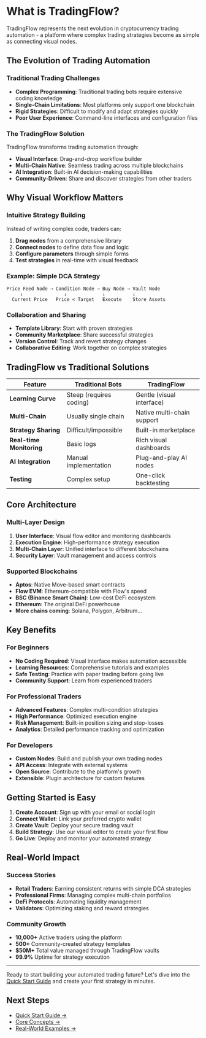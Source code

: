# What is TradingFlow?

TradingFlow represents the next evolution in cryptocurrency trading automation - a platform where complex trading strategies become as simple as connecting visual nodes.

## The Evolution of Trading Automation

### Traditional Trading Challenges
- **Complex Programming**: Traditional trading bots require extensive coding knowledge
- **Single-Chain Limitations**: Most platforms only support one blockchain
- **Rigid Strategies**: Difficult to modify and adapt strategies quickly
- **Poor User Experience**: Command-line interfaces and configuration files

### The TradingFlow Solution
TradingFlow transforms trading automation through:
- **Visual Interface**: Drag-and-drop workflow builder
- **Multi-Chain Native**: Seamless trading across multiple blockchains
- **AI Integration**: Built-in AI decision-making capabilities
- **Community-Driven**: Share and discover strategies from other traders

## Why Visual Workflow Matters

### Intuitive Strategy Building
Instead of writing complex code, traders can:
1. **Drag nodes** from a comprehensive library
2. **Connect nodes** to define data flow and logic
3. **Configure parameters** through simple forms
4. **Test strategies** in real-time with visual feedback

### Example: Simple DCA Strategy
```
Price Feed Node → Condition Node → Buy Node → Vault Node
     ↓               ↓             ↓          ↓
  Current Price   Price < Target   Execute    Store Assets
```

### Collaboration and Sharing
- **Template Library**: Start with proven strategies
- **Community Marketplace**: Share successful strategies
- **Version Control**: Track and revert strategy changes
- **Collaborative Editing**: Work together on complex strategies

## TradingFlow vs Traditional Solutions

| Feature | Traditional Bots | TradingFlow |
|---------|------------------|-------------|
| **Learning Curve** | Steep (requires coding) | Gentle (visual interface) |
| **Multi-Chain** | Usually single chain | Native multi-chain support |
| **Strategy Sharing** | Difficult/impossible | Built-in marketplace |
| **Real-time Monitoring** | Basic logs | Rich visual dashboards |
| **AI Integration** | Manual implementation | Plug-and-play AI nodes |
| **Testing** | Complex setup | One-click backtesting |

## Core Architecture

### Multi-Layer Design
1. **User Interface**: Visual flow editor and monitoring dashboards
2. **Execution Engine**: High-performance strategy execution
3. **Multi-Chain Layer**: Unified interface to different blockchains
4. **Security Layer**: Vault management and access controls

### Supported Blockchains
- **Aptos**: Native Move-based smart contracts
- **Flow EVM**: Ethereum-compatible with Flow's speed
- **BSC (Binance Smart Chain)**: Low-cost DeFi ecosystem
- **Ethereum**: The original DeFi powerhouse
- **More chains coming**: Solana, Polygon, Arbitrum...

## Key Benefits

### For Beginners
- **No Coding Required**: Visual interface makes automation accessible
- **Learning Resources**: Comprehensive tutorials and examples
- **Safe Testing**: Practice with paper trading before going live
- **Community Support**: Learn from experienced traders

### For Professional Traders
- **Advanced Features**: Complex multi-condition strategies
- **High Performance**: Optimized execution engine
- **Risk Management**: Built-in position sizing and stop-losses
- **Analytics**: Detailed performance tracking and optimization

### For Developers
- **Custom Nodes**: Build and publish your own trading nodes
- **API Access**: Integrate with external systems
- **Open Source**: Contribute to the platform's growth
- **Extensible**: Plugin architecture for custom features

## Getting Started is Easy

1. **Create Account**: Sign up with your email or social login
2. **Connect Wallet**: Link your preferred crypto wallet
3. **Create Vault**: Deploy your secure trading vault
4. **Build Strategy**: Use our visual editor to create your first flow
5. **Go Live**: Deploy and monitor your automated strategy

## Real-World Impact

### Success Stories
- **Retail Traders**: Earning consistent returns with simple DCA strategies
- **Professional Firms**: Managing complex multi-chain portfolios
- **DeFi Protocols**: Automating liquidity management
- **Validators**: Optimizing staking and reward strategies

### Community Growth
- **10,000+** Active traders using the platform
- **500+** Community-created strategy templates
- **$50M+** Total value managed through TradingFlow vaults
- **99.9%** Uptime for strategy execution

---

Ready to start building your automated trading future? Let's dive into the [Quick Start Guide](quick-start-guide.md) and create your first strategy in minutes.

## Next Steps
- [Quick Start Guide →](quick-start-guide.md)
- [Core Concepts →](../core-concepts/)
- [Real-World Examples →](../for-traders/real-world-examples.md)
